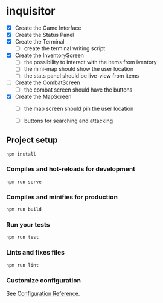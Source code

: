 # inquisitor

- [x] Create the Game Interface
- [x] Create the Status Panel
- [x] Create the Terminal
    - [ ] create the terminal writing script
- [x] Create the InventoryScreen
    - [ ] the possibility to interact with the items from iventory
    - [ ] the mini-map should show the user location
    - [ ] the stats panel should be live-view from items
- [ ] Create the CombatScreen
    - [ ] the combat screen should have the buttons
- [x] Create the MapScreen
    - [ ] the map screen should pin the user location
    - [ ] buttons for searching and attacking


## Project setup
```
npm install
```

### Compiles and hot-reloads for development
```
npm run serve
```

### Compiles and minifies for production
```
npm run build
```

### Run your tests
```
npm run test
```

### Lints and fixes files
```
npm run lint
```

### Customize configuration
See [Configuration Reference](https://cli.vuejs.org/config/).
